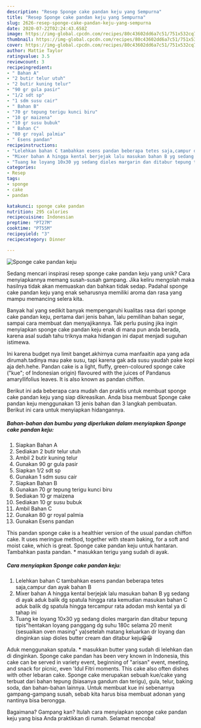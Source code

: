```yaml
---
description: "Resep Sponge cake pandan keju yang Sempurna"
title: "Resep Sponge cake pandan keju yang Sempurna"
slug: 2626-resep-sponge-cake-pandan-keju-yang-sempurna
date: 2020-07-22T02:24:43.658Z
image: https://img-global.cpcdn.com/recipes/80c43602dd6a7c51/751x532cq70/sponge-cake-pandan-keju-foto-resep-utama.jpg
thumbnail: https://img-global.cpcdn.com/recipes/80c43602dd6a7c51/751x532cq70/sponge-cake-pandan-keju-foto-resep-utama.jpg
cover: https://img-global.cpcdn.com/recipes/80c43602dd6a7c51/751x532cq70/sponge-cake-pandan-keju-foto-resep-utama.jpg
author: Mattie Taylor
ratingvalue: 3.5
reviewcount: 3
recipeingredient:
- " Bahan A"
- "2 butir telur utuh"
- "2 butir kuning telur"
- "90 gr gula pasir"
- "1/2 sdt sp"
- "1 sdm susu cair"
- " Bahan B"
- "70 gr tepung terigu kunci biru"
- "10 gr maizena"
- "10 gr susu bubuk"
- " Bahan C"
- "80 gr royal palmia"
- " Esens pandan"
recipeinstructions:
- "Lelehkan bahan C tambahkan esens pandan beberapa tetes saja,campur dan ayak bahan B"
- "Mixer bahan A hingga kental berjejak lalu masukan bahan B yg sedang di ayak aduk balik dg spatula hingga rata kemudian masukan bahan C aduk balik dg spatula hingga tercampur rata adodan msh kental ya di tahap ini"
- "Tuang ke loyang 10x30 yg sedang dioles margarin dan ditabur tepung tipis&#34;hentakan loyang panggang dg suhu 180c selama 20 menit (sesuaikan oven masing&#34; ya)setelah matang keluarkan dr loyang dan dinginkan siap dioles butter cream dan ditabur keju😀😀"
categories:
- Resep
tags:
- sponge
- cake
- pandan

katakunci: sponge cake pandan 
nutrition: 295 calories
recipecuisine: Indonesian
preptime: "PT27M"
cooktime: "PT55M"
recipeyield: "3"
recipecategory: Dinner

---
```



![Sponge cake pandan keju](https://img-global.cpcdn.com/recipes/80c43602dd6a7c51/751x532cq70/sponge-cake-pandan-keju-foto-resep-utama.jpg)

Sedang mencari inspirasi resep sponge cake pandan keju yang unik? Cara menyiapkannya memang susah-susah gampang. Jika keliru mengolah maka hasilnya tidak akan memuaskan dan bahkan tidak sedap. Padahal sponge cake pandan keju yang enak seharusnya memiliki aroma dan rasa yang mampu memancing selera kita.

Banyak hal yang sedikit banyak mempengaruhi kualitas rasa dari sponge cake pandan keju, pertama dari jenis bahan, lalu pemilihan bahan segar, sampai cara membuat dan menyajikannya. Tak perlu pusing jika ingin menyiapkan sponge cake pandan keju enak di mana pun anda berada, karena asal sudah tahu triknya maka hidangan ini dapat menjadi suguhan istimewa.

Ini karena budget nya limit banget.akhirnya cuma manfaaitin apa yang ada dirumah.tadinya mau pake susu, tapi karena gak ada susu yaudah pake kopi aja deh.hehe. Pandan cake is a light, fluffy, green-coloured sponge cake (&#34;kue&#34;; of Indonesian origin) flavoured with the juices of Pandanus amaryllifolius leaves. It is also known as pandan chiffon.


Berikut ini ada beberapa cara mudah dan praktis untuk membuat sponge cake pandan keju yang siap dikreasikan. Anda bisa membuat Sponge cake pandan keju menggunakan 13 jenis bahan dan 3 langkah pembuatan. Berikut ini cara untuk menyiapkan hidangannya.

<!--inarticleads1-->

##### Bahan-bahan dan bumbu yang diperlukan dalam menyiapkan Sponge cake pandan keju:

1. Siapkan  Bahan A
1. Sediakan 2 butir telur utuh
1. Ambil 2 butir kuning telur
1. Gunakan 90 gr gula pasir
1. Siapkan 1/2 sdt sp
1. Gunakan 1 sdm susu cair
1. Siapkan  Bahan B
1. Gunakan 70 gr tepung terigu kunci biru
1. Sediakan 10 gr maizena
1. Sediakan 10 gr susu bubuk
1. Ambil  Bahan C
1. Gunakan 80 gr royal palmia
1. Gunakan  Esens pandan


This pandan sponge cake is a healthier version of the usual pandan chiffon cake. It uses meringue method, together with steam baking, for a soft and moist cake, which is great. Sponge cake pandan keju untuk hantaran. Tambahkan pasta pandan. * masukkan terigu yang sudah di ayak. 

<!--inarticleads2-->

##### Cara menyiapkan Sponge cake pandan keju:

1. Lelehkan bahan C tambahkan esens pandan beberapa tetes saja,campur dan ayak bahan B
1. Mixer bahan A hingga kental berjejak lalu masukan bahan B yg sedang di ayak aduk balik dg spatula hingga rata kemudian masukan bahan C aduk balik dg spatula hingga tercampur rata adodan msh kental ya di tahap ini
1. Tuang ke loyang 10x30 yg sedang dioles margarin dan ditabur tepung tipis&#34;hentakan loyang panggang dg suhu 180c selama 20 menit (sesuaikan oven masing&#34; ya)setelah matang keluarkan dr loyang dan dinginkan siap dioles butter cream dan ditabur keju😀😀


Aduk menggunakan spatula. * masukkan butter yang sudah di lelehkan dan di dinginkan. Sponge cake pandan has been very known in Indonesia, this cake can be served in variety event, beginning of &#34;arisan&#34; event, meeting, and snack for picnic, even &#39;Idul Fitri moments. This cake also often dishes with other lebaran cake. Sponge cake merupakan sebuah kue/cake yang terbuat dari bahan tepung (biasanya gandum dan terigu), gula, telur, baking soda, dan bahan-bahan lainnya. Untuk membuat kue ini sebenarnya gampang-gampang susah, sebab kita harus bisa membuat adonan yang nantinya bisa berongga. 

Bagaimana? Gampang kan? Itulah cara menyiapkan sponge cake pandan keju yang bisa Anda praktikkan di rumah. Selamat mencoba!
